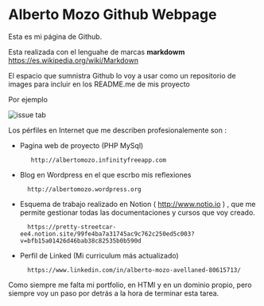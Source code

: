 # Alberto Mozo Github Webpage

Esta es mi página de Github.

Esta realizada con el lenguahe de marcas  **markdowm** https://es.wikipedia.org/wiki/Markdown

El espacio que sumnistra Github lo voy a usar como un repositorio de images para incluir en los README.me de mis proyecto 

Por ejemplo

![issue tab](https://albertomozo.github.io/images/admin_01.PNG)

Los pérfiles en Internet que me describen profesionalemente son : 
* Pagina web de proyecto (PHP MySql)

         http://albertomozo.infinityfreeapp.com

* Blog en Wordpress en el que escrbo mis reflexiones

        http://albertomozo.wordpress.org 

* Esquema de trabajo realizado en Notion ( http://www.notio.io ) , que me permite gestionar todas las documentaciones y cursos que voy creado.

        https://pretty-streetcar-ee4.notion.site/99fe4ba7a31745ac9c762c250ed5c003?v=bfb15a01426d46bab38c82535b0b590d

* Perfil de Linked (Mi curriculum más actualizado)

        https://www.linkedin.com/in/alberto-mozo-avellaned-80615713/
        
 Como siempre me falta mi portfolio, en HTMl y en un dominio propio, pero siempre voy un paso por detrás a la hora de terminar esta tarea.
 
 
        

